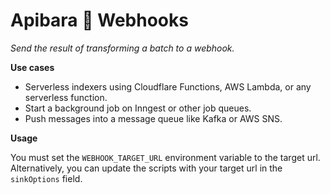 # Apibara 🤝 Webhooks

_Send the result of transforming a batch to a webhook._

**Use cases**

- Serverless indexers using Cloudflare Functions, AWS Lambda, or any serverless
  function.
- Start a background job on Inngest or other job queues.
- Push messages into a message queue like Kafka or AWS SNS.

**Usage**

You must set the `WEBHOOK_TARGET_URL` environment variable to the target url.
Alternatively, you can update the scripts with your target url in the
`sinkOptions` field.

